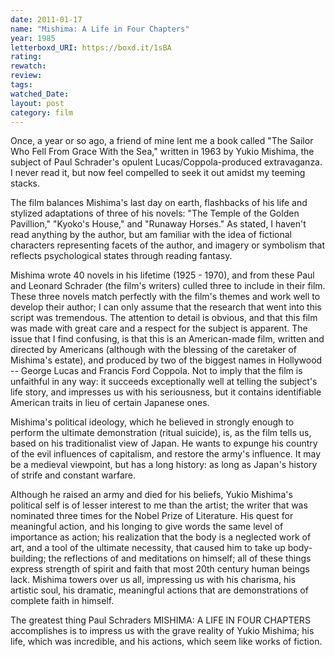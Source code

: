 ```yaml
---
date: 2011-01-17
name: "Mishima: A Life in Four Chapters"
year: 1985
letterboxd_URI: https://boxd.it/1sBA
rating:
rewatch:
review:
tags:
watched_Date:
layout: post
category: film
---
```


Once, a year or so ago, a friend of mine lent me a book called "The
Sailor Who Fell From Grace With the Sea," written in 1963 by Yukio
Mishima, the subject of Paul Schrader's opulent Lucas/Coppola-produced
extravaganza. I never read it, but now feel compelled to seek it out
amidst my teeming stacks.

The film balances Mishima's last day on earth, flashbacks of his life
and stylized adaptations of three of his novels: "The Temple of the
Golden Pavillion," "Kyoko's House," and "Runaway Horses." As stated, I
haven't read anything by the author, but am familiar with the idea of
fictional characters representing facets of the author, and imagery or
symbolism that reflects psychological states through reading fantasy.

Mishima wrote 40 novels in his lifetime (1925 - 1970), and from these
Paul and Leonard Schrader (the film's writers) culled three to include
in their film. These three novels match perfectly with the film's themes
and work well to develop their author; I can only assume that the
research that went into this script was tremendous. The attention to
detail is obvious, and that this film was made with great care and a
respect for the subject is apparent. The issue that I find confusing, is
that this is an American-made film, written and directed by Americans
(although with the blessing of the caretaker of Mishima's estate), and
produced by two of the biggest names in Hollywood \-- George Lucas and
Francis Ford Coppola. Not to imply that the film is unfaithful in any
way: it succeeds exceptionally well at telling the subject's life story,
and impresses us with his seriousness, but it contains identifiable
American traits in lieu of certain Japanese ones.

Mishima's political ideology, which he believed in strongly enough to
perform the ultimate demonstration (ritual suicide), is, as the film
tells us, based on his traditionalist view of Japan. He wants to expunge
his country of the evil influences of capitalism, and restore the army's
influence. It may be a medieval viewpoint, but has a long history: as
long as Japan's history of strife and constant warfare.

Although he raised an army and died for his beliefs, Yukio Mishima's
political self is of lesser interest to me than the artist; the writer
that was nominated three times for the Nobel Prize of Literature. His
quest for meaningful action, and his longing to give words the same
level of importance as action; his realization that the body is a
neglected work of art, and a tool of the ultimate necessity, that caused
him to take up body-building; the reflections of and meditations on
himself; all of these things express strength of spirit and faith that
most 20th century human beings lack. Mishima towers over us all,
impressing us with his charisma, his artistic soul, his dramatic,
meaningful actions that are demonstrations of complete faith in himself.

The greatest thing Paul Schraders MISHIMA: A LIFE IN FOUR CHAPTERS
accomplishes is to impress us with the grave reality of Yukio Mishima;
his life, which was incredible, and his actions, which seem like works
of fiction.
